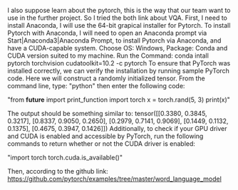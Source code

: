 I also suppose learn about the pytorch, this is the way that our team want to use in the further project.
So I tried the both link about VQA.
First, I need to install Anaconda, I will use the 64-bit grapical installer for Pytorch.
To install Pytorch with Anaconda, I will need to open an Anaconda prompt via Start|Anaconda3|Anaconda Prompt, to install Pytorch via Anaconda, and have a CUDA-capable system. Choose OS: Windows, Package: Conda and CUDA version suited to my machine.
Run the Command: conda intall pytorch torchvision cudatoolkit=10.2 -c pytorch
To ensure that PyTorch was installed correctly, we can verify the installation by running sample PyTorch code. Here we will construct a randomly initialized tensor.
From the command line, type: "python"
then enter the following code:

"from __future__ import print_function
import torch
x = torch.rand(5, 3)
print(x)"

The output should be something similar to:
tensor([[0.3380, 0.3845, 0.3217],
        [0.8337, 0.9050, 0.2650],
        [0.2979, 0.7141, 0.9069],
        [0.1449, 0.1132, 0.1375],
        [0.4675, 0.3947, 0.1426]])
Additionally, to check if your GPU driver and CUDA is enabled and accessible by PyTorch, run the following commands to return whether or not the CUDA driver is enabled:

"import torch
torch.cuda.is_available()"

Then, according to the github link: https://github.com/pytorch/examples/tree/master/word_language_model
